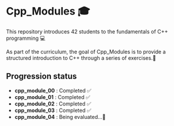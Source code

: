 # Cpp_Modules 🎓
This repository introduces 42 students to the fundamentals of C++ programming 💻

As part of the curriculum, the goal of Cpp_Modules is to provide a structured introduction to C++ through a series of exercises.📝

## Progression status

- **cpp_module_00** : Completed ✅
- **cpp_module_01** : Completed ✅
- **cpp_module_02** : Completed ✅
- **cpp_module_03** : Completed ✅
- **cpp_module_04** : Being evaluated...🧐
